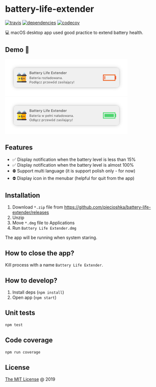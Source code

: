 # battery-life-extender

[![travis](https://img.shields.io/travis/piecioshka/battery-life-extender.svg)](https://travis-ci.org/piecioshka/battery-life-extender)
[![dependencies](https://david-dm.org/piecioshka/battery-life-extender.svg)](https://github.com/piecioshka/battery-life-extender)
[![codecov](https://codecov.io/gh/piecioshka/battery-life-extender/branch/master/graph/badge.svg)](https://codecov.io/gh/piecioshka/battery-life-extender)

:computer: macOS desktop app used good practice to extend battery health.

## Demo 🎉

![](./screenshots/demo-battery-low.png)
![](./screenshots/demo-battery-full.png)

## Features

* :white_check_mark: Display notification when the battery level is less than 15%
* :white_check_mark: Display notification when the battery level is almost 100%
* :no_entry: Support multi language (it is support polish only - for now)
* :no_entry: Display icon in the menubar (helpful for quit from the app)

## Installation

1. Download `*.zip` file from <https://github.com/piecioshka/battery-life-extender/releases>
2. Unzip
3. Move `*.dmg` file to Applications
4. Run `Battery Life Extender.dmg`

The app will be running when system staring.

## How to close the app?

Kill process with a name `Battery Life Extender`.

## How to develop?

1. Install deps (`npm install`)
2. Open app (`npm start`)

## Unit tests

```bash
npm test
```

## Code coverage

```bash
npm run coverage
```

## License

[The MIT License](http://piecioshka.mit-license.org) @ 2019
